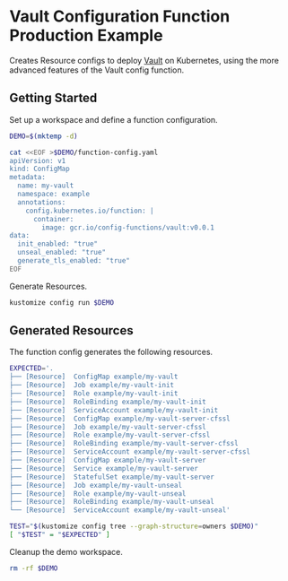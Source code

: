 [vault]: https://www.vaultproject.io/

# Vault Configuration Function Production Example

Creates Resource configs to deploy [Vault][vault] on Kubernetes, using the more
advanced features of the Vault config function.

## Getting Started

Set up a workspace and define a function configuration.
<!-- @createFunctionConfig @test -->
```sh
DEMO=$(mktemp -d)

cat <<EOF >$DEMO/function-config.yaml
apiVersion: v1
kind: ConfigMap
metadata:
  name: my-vault
  namespace: example
  annotations:
    config.kubernetes.io/function: |
      container:
        image: gcr.io/config-functions/vault:v0.0.1
data:
  init_enabled: "true"
  unseal_enabled: "true"
  generate_tls_enabled: "true"
EOF
```

Generate Resources.
<!-- @generateInitialResources @test -->
```sh
kustomize config run $DEMO
```

## Generated Resources

The function config generates the following resources.
<!-- @verifyResourceList @test -->
```sh
EXPECTED='.
├── [Resource]  ConfigMap example/my-vault
├── [Resource]  Job example/my-vault-init
├── [Resource]  Role example/my-vault-init
├── [Resource]  RoleBinding example/my-vault-init
├── [Resource]  ServiceAccount example/my-vault-init
├── [Resource]  ConfigMap example/my-vault-server-cfssl
├── [Resource]  Job example/my-vault-server-cfssl
├── [Resource]  Role example/my-vault-server-cfssl
├── [Resource]  RoleBinding example/my-vault-server-cfssl
├── [Resource]  ServiceAccount example/my-vault-server-cfssl
├── [Resource]  ConfigMap example/my-vault-server
├── [Resource]  Service example/my-vault-server
├── [Resource]  StatefulSet example/my-vault-server
├── [Resource]  Job example/my-vault-unseal
├── [Resource]  Role example/my-vault-unseal
├── [Resource]  RoleBinding example/my-vault-unseal
└── [Resource]  ServiceAccount example/my-vault-unseal'

TEST="$(kustomize config tree --graph-structure=owners $DEMO)"
[ "$TEST" = "$EXPECTED" ]
```

Cleanup the demo workspace.
<!-- @cleanupWorkspace @test -->
```sh
rm -rf $DEMO
```
